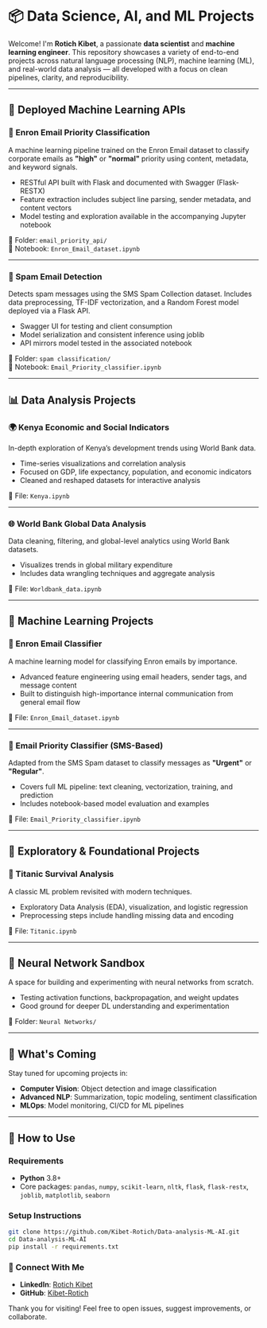 # 📦 Data Science, AI, and ML Projects

Welcome! I'm **Rotich Kibet**, a passionate **data scientist** and **machine learning engineer**. This repository showcases a variety of end-to-end projects across natural language processing (NLP), machine learning (ML), and real-world data analysis — all developed with a focus on clean pipelines, clarity, and reproducibility.

---

## 🔌 Deployed Machine Learning APIs

### 📧 Enron Email Priority Classification
A machine learning pipeline trained on the Enron Email dataset to classify corporate emails as **"high"** or **"normal"** priority using content, metadata, and keyword signals.

- RESTful API built with Flask and documented with Swagger (Flask-RESTX)
- Feature extraction includes subject line parsing, sender metadata, and content vectors
- Model testing and exploration available in the accompanying Jupyter notebook

📂 Folder: `email_priority_api/`  
📓 Notebook: `Enron_Email_dataset.ipynb`

---

### 🚨 Spam Email Detection
Detects spam messages using the SMS Spam Collection dataset. Includes data preprocessing, TF-IDF vectorization, and a Random Forest model deployed via a Flask API.

- Swagger UI for testing and client consumption
- Model serialization and consistent inference using joblib
- API mirrors model tested in the associated notebook

📂 Folder: `spam classification/`  
📓 Notebook: `Email_Priority_classifier.ipynb`

---

## 📊 Data Analysis Projects

### 🌍 Kenya Economic and Social Indicators
In-depth exploration of Kenya’s development trends using World Bank data.

- Time-series visualizations and correlation analysis
- Focused on GDP, life expectancy, population, and economic indicators
- Cleaned and reshaped datasets for interactive analysis

📓 File: `Kenya.ipynb`

---

### 🌐 World Bank Global Data Analysis
Data cleaning, filtering, and global-level analytics using World Bank datasets.

- Visualizes trends in global military expenditure
- Includes data wrangling techniques and aggregate analysis

📓 File: `Worldbank_data.ipynb`

---

## 🤖 Machine Learning Projects

### 📨 Enron Email Classifier
A machine learning model for classifying Enron emails by importance.

- Advanced feature engineering using email headers, sender tags, and message content
- Built to distinguish high-importance internal communication from general email flow

📓 File: `Enron_Email_dataset.ipynb`

---

### 📨 Email Priority Classifier (SMS-Based)
Adapted from the SMS Spam dataset to classify messages as **"Urgent"** or **"Regular"**.

- Covers full ML pipeline: text cleaning, vectorization, training, and prediction
- Includes notebook-based model evaluation and examples

📓 File: `Email_Priority_classifier.ipynb`

---

## 🚢 Exploratory & Foundational Projects

### 🚢 Titanic Survival Analysis
A classic ML problem revisited with modern techniques.

- Exploratory Data Analysis (EDA), visualization, and logistic regression
- Preprocessing steps include handling missing data and encoding

📓 File: `Titanic.ipynb`

---

## 🧪 Neural Network Sandbox
A space for building and experimenting with neural networks from scratch.

- Testing activation functions, backpropagation, and weight updates
- Good ground for deeper DL understanding and experimentation

📂 Folder: `Neural Networks/`

---

## 🚀 What's Coming

Stay tuned for upcoming projects in:
- **Computer Vision**: Object detection and image classification  
- **Advanced NLP**: Summarization, topic modeling, sentiment classification  
- **MLOps**: Model monitoring, CI/CD for ML pipelines

---

## 📖 How to Use

### Requirements
- **Python** 3.8+
- Core packages: `pandas`, `numpy`, `scikit-learn`, `nltk`, `flask`, `flask-restx`, `joblib`, `matplotlib`, `seaborn`

### Setup Instructions
```bash
git clone https://github.com/Kibet-Rotich/Data-analysis-ML-AI.git
cd Data-analysis-ML-AI
pip install -r requirements.txt
```

### 🤝 Connect With Me
- **LinkedIn**: [Rotich Kibet](https://www.linkedin.com/in/rotichkibet/)
- **GitHub**: [Kibet-Rotich](https://github.com/Kibet-Rotich)

Thank you for visiting! Feel free to open issues, suggest improvements, or collaborate.
